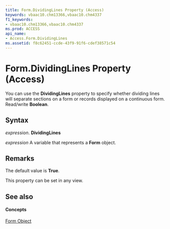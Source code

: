 ```yaml
---
title: Form.DividingLines Property (Access)
keywords: vbaac10.chm13366,vbaac10.chm4337
f1_keywords:
- vbaac10.chm13366,vbaac10.chm4337
ms.prod: ACCESS
api_name:
- Access.Form.DividingLines
ms.assetid: f8c62451-ccde-43f9-91f6-cdef38571c54
---
```



# Form.DividingLines Property (Access)

You can use the  **DividingLines** property to specify whether dividing lines will separate sections on a form or records displayed on a continuous form. Read/write **Boolean**.


## Syntax

 _expression_. **DividingLines**

 _expression_ A variable that represents a **Form** object.


## Remarks

The default value is  **True**.

This property can be set in any view.


## See also


#### Concepts


[Form Object](form-object-access.md)

